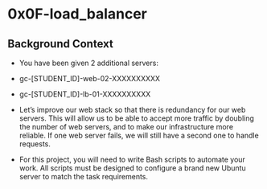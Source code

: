 # 0x0F-load_balancer

## Background Context

- You have been given 2 additional servers:

- gc-[STUDENT_ID]-web-02-XXXXXXXXXX
- gc-[STUDENT_ID]-lb-01-XXXXXXXXXX
- Let’s improve our web stack so that there is redundancy for our web servers. This will allow us to be able to accept more traffic by doubling the number of web servers, and to make our infrastructure more reliable. If one web server fails, we will still have a second one to handle requests.

- For this project, you will need to write Bash scripts to automate your work. All scripts must be designed to configure a brand new Ubuntu server to match the task requirements.
